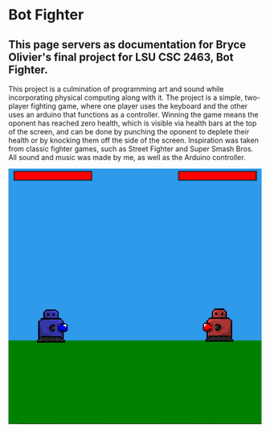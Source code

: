 # Bot Fighter
## This page servers as documentation for Bryce Olivier's final project for LSU CSC 2463, Bot Fighter.

This project is a culmination of programming art and sound while incorporating physical computing along with it. The project is a simple, two-player fighting game, where one player uses the keyboard and the other uses an arduino that functions as a controller. Winning the game means the oponent has reached zero health, which is visible via health bars at the top of the screen, and can be done by punching the oponent to deplete their health or by knocking them off the side of the screen. Inspiration was taken from classic fighter games, such as Street Fighter and Super Smash Bros. All sound and music was made by me, as well as the Arduino controller.

![Image of game being played](https://github.com/Brythe40/Brythe40.github.io/blob/main/assets/game.PNG)
